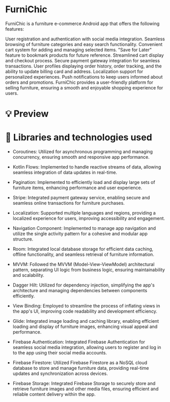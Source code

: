 # FurniChic

FurniChic is a furniture e-commerce Android app that offers the following features:

User registration and authentication with social media integration.
Seamless browsing of furniture categories and easy search functionality.
Convenient cart system for adding and managing selected items.
"Save for Later" feature to bookmark products for future reference.
Streamlined cart display and checkout process.
Secure payment gateway integration for seamless transactions.
User profiles displaying order history, order tracking, and the ability to update billing card and address.
Localization support for personalized experiences.
Push notifications to keep users informed about orders and promotions.
FurniChic provides a user-friendly platform for selling furniture, ensuring a smooth and enjoyable shopping experience for users.


# 💡 Preview





# 🌟 Libraries and technologies used

- Coroutines: Utilized for asynchronous programming and managing concurrency, ensuring smooth and responsive app performance.

- Kotlin Flows: Implemented to handle reactive streams of data, allowing seamless integration of data updates in real-time.

- Pagination: Implemented to efficiently load and display large sets of furniture items, enhancing performance and user experience.

- Stripe: Integrated payment gateway service, enabling secure and seamless online transactions for furniture purchases.

- Localization: Supported multiple languages and regions, providing a localized experience for users, improving accessibility and engagement.

- Navigation Component: Implemented to manage app navigation and utilize the single activity pattern for a cohesive and modular app structure.

- Room: Integrated local database storage for efficient data caching, offline functionality, and seamless retrieval of furniture information.

- MVVM: Followed the MVVM (Model-View-ViewModel) architectural pattern, separating UI logic from business logic, ensuring maintainability and scalability.

- Dagger Hilt: Utilized for dependency injection, simplifying the app's architecture and managing dependencies between components efficiently.

- View Binding: Employed to streamline the process of inflating views in the app's UI, improving code readability and development efficiency.

- Glide: Integrated image loading and caching library, enabling efficient loading and display of furniture images, enhancing visual appeal and performance.

- Firebase Authentication: Integrated Firebase Authentication for seamless social media integration, allowing users to register and log in to the app using their social media accounts.

- Firebase Firestore: Utilized Firebase Firestore as a NoSQL cloud database to store and manage furniture data, providing real-time updates and synchronization across devices.

- Firebase Storage: Integrated Firebase Storage to securely store and retrieve furniture images and other media files, ensuring efficient and reliable content delivery within the app.


